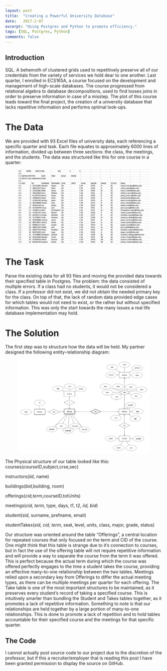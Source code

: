 ```yaml
---
layout: post
title:  "Creating a Powerful University Database"
date:   2017-2-07
excerpt: "Using Postgres and Python to promote efficiency."
tags: [SQL, Postgres, Python]
comments: false
---
```


## Introduction

SQL. A behemoth of clustered grids used to repetitively preserve all of our credentials from the variety of services we hold dear to one another. Last quarter, I enrolled in ECS165A, a course focused on the development and management of high-scale databases. The course progressed from relational algebra to database decompositions, used to find losses joins in order to preserve information in case of a misstep. The plot of this course leads toward the final project, the creation of a university database that lacks repetitive information and performs optimal look-ups.

# The Data

We are provided with 93 Excel files of university data, each referencing a specific quarter and task. Each file equates to approximately 6000 lines of information, divided up between three sections: the class, the meetings, and the students. The data was structured like this for one course in a quarter:

<figure>
    <img src="../assets/img/course.png">
</figure>

# The Task

Parse the existing data for all 93 files and moving the provided data towards their specified table in Postgres. The problem: the data consisted of multiple errors. If a class had no students, it would not be considered a class. If a professor did not exist, we did not obtain the needed primary key for the class. On top of that, the lack of random data provided edge cases for which tables would not need to exist, or the rather but without specified information. This was only the start towards the many issues a real life database implementation may hold.

# The Solution

The first step was to structure how the data will be held. My partner designed the following entity-relationship diagram:
<figure>
    <img src="../assets/img/erdplus-diagram.png">
</figure>

The Physical structure of our table looked like this:
courses(*courseID*,subject,crse,sec)

instructors(*iid*, name)

buildings(*bid*,building, room)

offerings(*cid,term*,courseID,totUnits)

meetings(*cid, term*, type, days, t1, t2, *iid, bid*)

student(*sid*, surname, prefname, email)

studentTakes(*sid, cid, term*, seat, level, units, class, major, grade, status)

Our structure was oriented around the table “Offerings”, a central location for repeated courses that only focused on the term and CID of the course. One might think that this table is strange due to it’s connection to courses, but in fact the use of the offering table will not require repetitive information and will provide a way to separate the course from the term it was offered. This is perfect because the actual term during which the course was offered perfectly engages to the time a student takes the course, providing an effective many-to-one relationship between the two tables. Meetings relied upon a secondary key from Offerings to differ the actual meeting types, as there can be multiple meetings per quarter for each offering. The Take table is one of the most important structures to be maintained, as it preserves every student’s record of taking a specified course. This is intuitively smarter than bundling the Student and Takes tables together, as it promotes a lack of repetitive information. Something to note is that our relationships are held together by a large portion of many-to-one relationships. This is done to promote a lack of repetition and to hold tables accountable for their specified course and the meetings for that specific quarter.


## The Code

I cannot actually post source code to our project due to the discretion of the professor, but if this a recruiter/employer that is reading this post I have been granted permission to display the source on GitHub. 